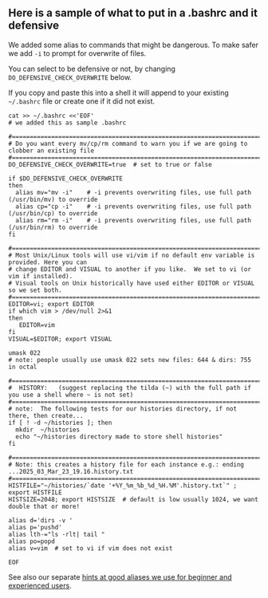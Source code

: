 ## Here is a sample of what to put in a .bashrc and it defensive

We added some alias to commands that might be dangerous.  To make safer we add `-i` to
prompt for overwrite of files.

You can select to be defensive or not, by changing `DO_DEFENSIVE_CHECK_OVERWRITE` below.

If you copy and paste this into a shell it will append to your existing `~/.bashrc` file or
create one if it did not exist.

```
cat >> ~/.bashrc <<'EOF'
# we added this as sample .bashrc

#======================================================================================
# Do you want every mv/cp/rm command to warn you if we are going to clobber an existing file 
#======================================================================================
DO_DEFENSIVE_CHECK_OVERWRITE=true  # set to true or false

if $DO_DEFENSIVE_CHECK_OVERWRITE
then
  alias mv="mv -i"    # -i prevents overwriting files, use full path (/usr/bin/mv) to override
  alias cp="cp -i"    # -i prevents overwriting files, use full path (/usr/bin/cp) to override
  alias rm="rm -i"    # -i prevents overwriting files, use full path (/usr/bin/rm) to override
fi

#======================================================================================
# Most Unix/Linux tools will use vi/vim if no default env variable is provided. Here you can
# change EDITOR and VISUAL to another if you like.  We set to vi (or vim if installed).
# Visual tools on Unix historically have used either EDITOR or VISUAL so we set both.
#======================================================================================
EDITOR=vi; export EDITOR
if which vim > /dev/null 2>&1
then
   EDITOR=vim
fi
VISUAL=$EDITOR; export VISUAL

umask 022
# note: people usually use umask 022 sets new files: 644 & dirs: 755 in octal
   
#======================================================================================
#  HISTORY:   (suggest replacing the tilda (~) with the full path if you use a shell where ~ is not set)
#======================================================================================
# note:  The following tests for our histories directory, if not there, then create...
if [ ! -d ~/histories ]; then                 
  mkdir  ~/histories 
  echo "~/histories directory made to store shell histories"
fi
 
#======================================================================================
# Note: this creates a history file for each instance e.g.: ending ...2025_03_Mar_23_19.16.history.txt
#======================================================================================
HISTFILE="~/histories/`date '+%Y_%m_%b_%d_%H.%M'.history.txt`" ; export HISTFILE
HISTSIZE=2048; export HISTSIZE  # default is low usually 1024, we want double that or more!

alias d='dirs -v '
alias p='pushd'
alias lth-="ls -rlt| tail "
alias po=popd
alias v=vim  # set to vi if vim does not exist

EOF
```

See also our separate [hints at good aliases we use for beginner and experienced users](../../aliases/bashrc/dot_bashrc.txt).



